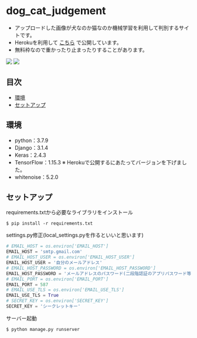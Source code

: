 # dog_cat_judgement
* アップロードした画像が犬なのか猫なのか機械学習を利用して判別するサイトです。
* Herokuを利用して [こちら](https://dogcatjudgement.herokuapp.com/) で公開しています。
* 無料枠なので重かったり止まったりすることがあります。

![](https://user-images.githubusercontent.com/58591437/126022802-d4460dda-19a3-4b07-9ff8-1284104509cd.png)
![](https://user-images.githubusercontent.com/58591437/126023180-f7c7fa24-c638-48fa-a81f-1b6a58c28068.png)

## 目次
 - [環境](#環境)
 - [セットアップ](#セットアップ)

## 環境
* python：3.7.9
* Django：3.1.4
* Keras：2.4.3
* TensorFlow：1.15.3 ※ Herokuで公開するにあたってバージョンを下げました。
* whitenoise：5.2.0

## セットアップ
requirements.txtから必要なライブラリをインストール
```
$ pip install -r requirements.txt
```
settings.py修正(local_settings.pyを作るといいと思います)
```python
# EMAIL_HOST = os.environ['EMAIL_HOST']
EMAIL_HOST = 'smtp.gmail.com'
# EMAIL_HOST_USER = os.environ['EMAIL_HOST_USER']
EMAIL_HOST_USER = '自分のメールアドレス'
# EMAIL_HOST_PASSWORD = os.environ['EMAIL_HOST_PASSWORD']
EMAIL_HOST_PASSWORD = 'メールアドレスのパスワード(二段階認証のアプリパスワード等)'
# EMAIL_PORT = os.environ['EMAIL_PORT']
EMAIL_PORT = 587
# EMAIL_USE_TLS = os.environ['EMAIL_USE_TLS']
EMAIL_USE_TLS = True
# SECRET_KEY = os.environ['SECRET_KEY']
SECRET_KEY = 'シークレットキー'
```
サーバー起動
```
$ python manage.py runserver
```


